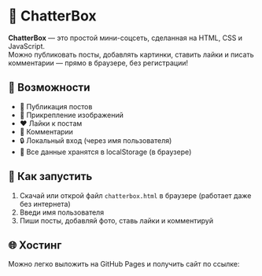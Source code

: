 # 💬 ChatterBox

**ChatterBox** — это простой мини-соцсеть, сделанная на HTML, CSS и JavaScript.  
Можно публиковать посты, добавлять картинки, ставить лайки и писать комментарии — прямо в браузере, без регистрации!

## 🚀 Возможности

- 📝 Публикация постов
- 📸 Прикрепление изображений
- ❤️ Лайки к постам
- 💬 Комментарии
- 🔒 Локальный вход (через имя пользователя)
- 🧠 Все данные хранятся в localStorage (в браузере)

## 🔧 Как запустить

1. Скачай или открой файл `chatterbox.html` в браузере (работает даже без интернета)
2. Введи имя пользователя
3. Пиши посты, добавляй фото, ставь лайки и комментируй

## 🌐 Хостинг

Можно легко выложить на GitHub Pages и получить сайт по ссылке:

